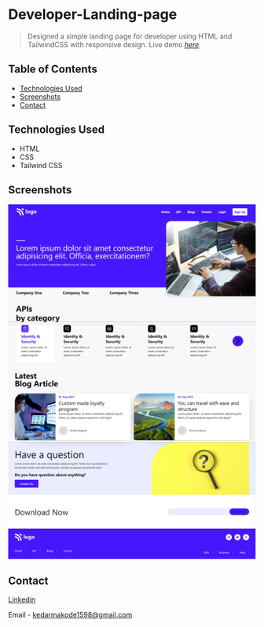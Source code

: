 # Developer-Landing-page
> Designed a simple landing page for developer using HTML and TailwindCSS with responsive design.
> Live demo [_here_](https://developer-landing-page-omega.vercel.app/).

## Table of Contents
* [Technologies Used](#technologies-used)
* [Screenshots](#screenshots)
* [Contact](#contact)


## Technologies Used
- HTML
- CSS
- Tailwind CSS


## Screenshots
![Example screenshot](./images/desktop-1.png)
![Example screenshot](./images/desktop-2.png)
![Example screenshot](./images/desktop-3.png)


## Contact

[Linkedin](https://www.linkedin.com/in/kedar-makode-9833321ab)

Email - kedarmakode1598@gmail.com
